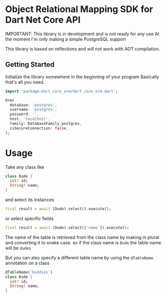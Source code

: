 # Object Relational Mapping SDK for Dart Net Core API

IMPORTANT: This library is in development and is not ready for any use
At the moment I'm only making a simple PostgreSQL support 


This library is based on reflections and will not work with AOT compilation.

## Getting Started

Initialize the library somewhere in the beginning of your program
Basically that's all you need. 

```dart
import 'package:dart_core_orm/dart_core_orm.dart';

Orm(
  database: 'postgres',
  username: 'postgres',
  password: '',
  host: 'localhost',
  family: DatabaseFamily.postgres,
  isSecureConnection: false,
);
```

# Usage

Take any class like 

```dart
class Dude {
  int? id;
  String? name;
}
```

and select its instances 

```dart
final result = await (Dude).select().execute();
```

or select specific fields
```dart
final result = await (Dude).select(['name']).execute();
```

The name of the table is retrieved from the class name by making in plural and converting it to snake case.
so if the class name is `Dude` the table name will be `dudes`

But you can also specify a different table name by using the `@TableName` annotation on a class

```dart
@TableName('buddies')
class Dude {
  int? id;
  String? name;
}
```

